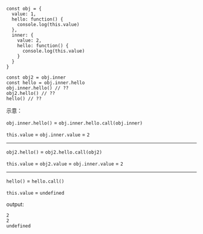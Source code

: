 ```
const obj = {
  value: 1,
  hello: function() {
    console.log(this.value)
  },
  inner: {
    value: 2,
    hello: function() {
      console.log(this.value)
    }
  }
}
  
const obj2 = obj.inner
const hello = obj.inner.hello
obj.inner.hello() // ??
obj2.hello() // ??
hello() // ??
```
示意：

`obj.inner.hello()` = `obj.inner.hello.call(obj.inner)`

`this.value` = `obj.inner.value` = `2`

---
`obj2.hello()` = `obj2.hello.call(obj2)`

`this.value` = `obj2.value` = `obj.inner.value` = `2`

---

`hello()` = `hello.call()`

`this.value` = `undefined`

output:

```
2
2
undefined
```

